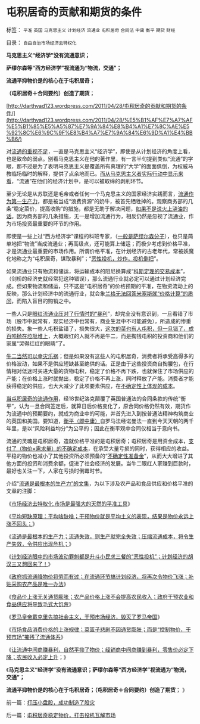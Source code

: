 # 屯积居奇的贡献和期货的条件

标签： `平准` `英国` `马克思主义` `计划经济` `流通业` `屯积居奇` `合同法` `中庸` `衡平` `期货` `财经` 

目录： `自由自治市场经济去特权化`

**马克思主义“经济学”没有流通意识；**

**萨缪尔森等“西方经济学”视流通为“物流，交通”；**

**流通平抑物价是的核心在于屯积居奇；**

**（屯积居奇＋合同要约）创造了期货**；

[http://darthvad123.wordpress.com/2011/04/28/屯积居奇的贡献和期货的条件/](http://darthvad123.wordpress.com/2011/04/28/%E5%B1%AF%E7%A7%AF%E5%B1%85%E5%A5%87%E7%9A%84%E8%B4%A1%E7%8C%AE%E5%92%8C%E6%9C%9F%E8%B4%A7%E7%9A%84%E6%9D%A1%E4%BB%B6/)

对[流通的重视不足](../../../2011/4/26/暴利自然平抑物价，增加农民收入.md)，一直是马克思主义“经济学”，即使是从计划经济的角度上看，也是致命的弱点。别看马克思主义在他的著作里，有一言半句提到类似“流通”的字眼，那不过是为了表明马克思主义是覆盖所有真理的“大学”的面面俱倒，为权威马教临场临时的解释，提供了点余地而已。[而从马克思主义者实际行动中显示来看](../../../2011/2/8/绝对的真理标准，意味着绝对的权力.md)，“流通”在他们的经济计划中，是可以被取缔的剥削环节。

至少无论是从苏联还是毛帝或者任何一个马克思主义的国家经济实践而言，[流通作为第一生产力](../../../2011/3/13/流通是最根本的生产力.md)，都是被当成“浪费资源”的奶牛，被首先牺牲掉的。观察商务部的几条“稳定菜价，提高收购”的措施，都是无助于解决问题，[如果不是说火上浇油的话](../../../2011/4/26/暴利自然平抑物价，增加农民收入.md)。因为商务部的几条措施，无一是增加流通行为，相反仍然是忽视了流通业，作为市场投资最重要的环节的作用。

即使是一些上过“西方经济学”课程的科班专家，（[一般是萨缪尔森分子](../../../2011/2/20/御用定制的萨缪尔森分子.md)），也只是简单地把“物流”当成流通业；再高级点，还可能算上储运；而极少考虑到价格平准，才是流通业最重要的市场作用。所谓价格平准，在计划经济的古老年代，常被妖魔化地称之为“屯积居奇，谋取暴利”；“[恶性投机，炒作，投机倒把](../../../2010/11/29/计划经济的胡汉三又想回来了.md)”。

如果流通业只有物流和储运，将运输成本的阻尼换算成“[科斯定理的交易成本](../../../2009/7/22/科斯定理的缺陷和交易成本概念的滥用.md)”，（剑桥的经济史就经常犯这种错误），那么流通行业就必定可以通过计划经济完成。但如果物流和储运，只不这是“屯积居奇”的价格预期的平准，在物资流动上的反映，那么计划经济中的流通行业，就会象[兰格无法回答米塞斯就“价格计算”的质问](../../../2011/2/3/计划经济内核数学理性主义，米塞斯“社会主义不可运作”和兰格.md)，而陷入盲目的购销之中。

一些人只是[眼红流通业压对了行情时的“暴利](../../../2009/9/17/老百姓，巨款，仇富，弱肉强食，垄断和黑社会.md)”，却完全没有意识到，一旦看错了市场（股市中就常有，现实经济中也常有，商业生涯中不可能避免），所造成的惨重的损失。象一些人屯积盐错了，损失很大，[这次的菜也有人屯积，但一旦错了，成百吨抛在垃圾堆上](../../../2011/4/26/菜篮子悲剧只因市场干预.md)，大概眼红的人就不再是牛二，而是掏钱屯积的投资商和他们的家属“哭得红红的眼睛”了。

[牛二当然可以幸灾乐祸](../../../2009/8/26/仇富的牛二没前途.md)；但是如果没有这些人的屯积居奇，消费者将承受高得多的价格波动，如果不是供应短缺甚至绝供的话。正是由于这些投资商自掏腰包，在行情相对低迷时买进大量的货物屯积，稳定了价格不再下跌，也就保住了市场供应的产能；在价格上涨时就抛出，稳定了价格不再上涨，同时释放了产能。消费者才能获得稳定的供应，也大大减少了此项要素供应，在[不确定性上体现的成本](../../../2009/11/10/中国社会的交易成本和不确定性成本.md)。

[当屯积居奇的流通作用](../../../2010/5/28/食品价格波动未必通货膨胀小心计划经济.md)，经18世纪洛克颠覆了英国普通法的合同条款的传统“衡平”，认为一旦合同签定后，就算日后价格变化了，原合同价格仍然有效，期货作为流通中的预期要约，就成为商业中的可能，并首先进入到按普通法精神构筑商业的英国和美国。要知道，[衡平（即中庸）](../../../2011/1/6/“均衡经济学”是伪科学，租值和租值耗散.md)自罗马法经诺曼法一直到今天天朝的两千年里，是以“风险利益均分”为公平的；因此在衡平观中合同仅相当于意向书。

流通的灵魂是屯积居奇，造就价格平准的是屯积居奇；屯积居奇是用资金成本，[支付了（物价×需求量）的不确定成本](../../../2009/4/3/流动性定律，风险利润和不确定性.md)，在承受大量亏损的同时，获得相应的收益。平稳的物价也减小了其他投资所必须预备的“[不确定性准备金](../../../2009/4/4/“不确定性定律公式”广泛适用于社会经济政治生活.md)”，从而大大增进了其他方面的投资和消费余额，促进了社会经济的发展。当牛二眼红人家赚到巨款时，最好也关注一下，人家在亏损时倒霉时节。

介绍“[流通是最根本的生产力”的文集](../../../2011/3/19/交换创造价值中的流通.md)，为以下涉及农产品和食品供应和价格平准的文章的注脚：

《[市场经济去特权化,市场是最强大的天然的平准工具](../../../2009/1/23/市场经济去特权化,市场是最强大的天然的平准工具.md)》

《[平均短缺原理：平均啥缺啥；干预物价就是平均主义的表现，结果是物价永远上涨不回头；](../../../2010/12/29/平均短缺原理：物价上涨不回落！.md)》

《[流通是最根本的生产力；流通失效，则生产就完全失效；压缩流通成本，将令生产失效，令供应出现危机；](../../../2011/3/13/流通是最根本的生产力.md)》

《[计划经济眼中的市场波动罪魁都是升斗小民求三餐的“恶性投机”；计划经济的胡汉三又想回来了！](../../../2010/11/29/计划经济的胡汉三又想回来了.md)》

《[政府抓流通降物价将劳而有过；在流通环节搞计划经济，将再次令物价飞涨；补贴采购农产品是唯一办法](../../../2010/12/1/发改委知错能改,抓流通降物价将劳而有过.md)》

《[食品价上涨无关通货膨胀；农产品价格上涨不会提高农民收入；政府干预农业和食品供应将导致毛式大饥荒](../../../2010/11/16/农产品涨1%消费价格涨100%，农民收入不会提高.md)》

《[罗马皇帝戴克里先搞社会主义，干预市场经济，毁灭了罗马帝国](../../../2010/8/28/戴克里先的计划经济，人民公社和唱红打黑.md)》

《[市场食品消费价格的上涨规律；菜篮子悲剧不因通货膨胀；而是“控制物价，干预市场”摧残了流通体系](../../../2011/4/26/菜篮子悲剧只因市场干预.md)》

《[让流通中间商赚暴利，自然平抑了物价；经销商中间商赚到暴利，零售价必定下降；农民收入必定上升](../../../2011/4/26/暴利自然平抑物价，增加农民收入.md)；》

《**马克思主义“经济学”没有流通意识；萨缪尔森等“西方经济学”视流通为“物流，交通”；**

**流通平抑物价是的核心在于屯积居奇；（屯积居奇＋合同要约）创造了期货**； 》

前一篇：[打压小盘股，成功制造了股灾](../../../2011/4/28/打压小盘股，成功制造了股灾.md)

后一篇：[屯积居奇稳定物价，打击投机瓦解市场](../../../2011/4/28/屯积居奇稳定物价，打击投机瓦解市场.md)
